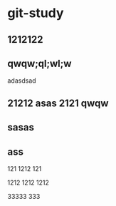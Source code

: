 # git-study

## 1212122


## qwqw;ql;wl;w


adasdsad

## 21212 asas 2121 qwqw 
## sasas

## ass

121
1212
121


1212
1212
1212

33333
333
